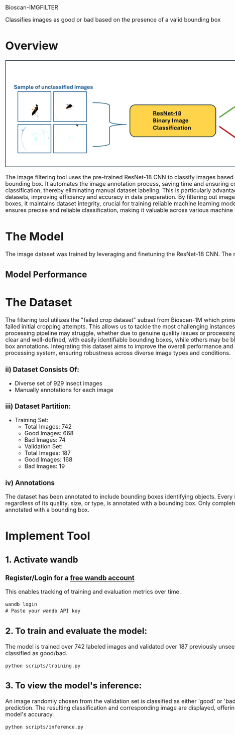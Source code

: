 <div style="width: 1000px; font-size: 18px;"

# Bioscan-IMGFILTER
Classifies images as good or bad based on the presence of a valid bounding box

# Overview


![Overview](./images/overview.png)

The image filtering tool uses the pre-trained ResNet-18 CNN to classify images based on the presence of a valid bounding box. It automates the image annotation process, saving time and ensuring consistent, standardized classification, thereby eliminating manual dataset labeling. This is particularly advantageous for large-scale image datasets, improving efficiency and accuracy in data preparation. By filtering out images without valid bounding boxes, it maintains dataset integrity, crucial for training reliable machine learning models. ResNet-18’s robustness ensures precise and reliable classification, making it valuable across various machine learning workflows.

# The Model 
The image dataset was trained by leveraging and finetuning the ResNet-18 CNN. The model was chosen as it 

## Model Performance 



# The Dataset
The filtering tool utilizes the "failed crop dataset" subset from Bioscan-1M which primarily consists of images that failed initial cropping attempts. This allows us to tackle the most challenging instances where our current image processing pipeline may struggle, whether due to genuine quality issues or processing failures. Some images are clear and well-defined, with easily identifiable bounding boxes, while others may be blurry or lack adequate bounding box annotations. Integrating this dataset aims to improve the overall performance and accuracy of our image processing system, ensuring robustness across diverse image types and conditions.

### ii) Dataset Consists Of:
- Diverse set of 929 insect images
- Manually annotations for each image

### iii) Dataset Partition:
  - Training Set:
    - Total Images: 742
    - Good Images: 668
    - Bad Images: 74
    - Validation Set:
    - Total Images: 187
    - Good Images: 168
    - Bad Images: 19

### iv) Annotations 
The dataset has been annotated to include bounding boxes identifying objects. Every image containing any object, regardless of its quality, size, or type, is annotated with a bounding box. Only completely empty dish images are not annotated with a bounding box.

# Implement Tool

## 1. Activate wandb
### Register/Login for a [free wandb account](https://wandb.ai/site)
This enables tracking of training and evaluation metrics over time.
```shell
wandb login
# Paste your wandb API key
```

## 2. To train and evaluate the model:
The model is trained over 742 labeled images and validated over 187 previously unseen images that have been classified as good/bad. 
```
python scripts/training.py
```

## 3. To view the model's inference:
An image randomly chosen from the validation set is classified as either 'good' or 'bad' based on the model's prediction. The resulting classification and corresponding image are displayed, offering visual confirmation of the model's accuracy.
```
python scripts/inference.py
```

</div>
